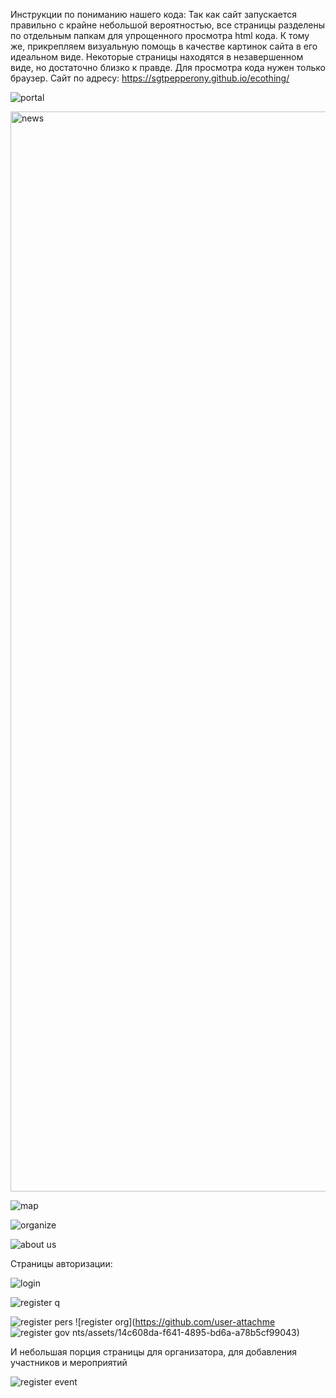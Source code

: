 Инструкции по пониманию нашего кода:
Так как сайт запускается правильно с крайне небольшой вероятностью, все страницы разделены по отдельным папкам для упрощенного просмотра html кода. 
К тому же, прикрепляем визуальную помощь в качестве картинок сайта в его идеальном виде. Некоторые страницы находятся в незавершенном виде,
но достаточно близко к правде. Для просмотра кода нужен только браузер.
Сайт по адресу: https://sgtpepperony.github.io/ecothing/

![portal](https://github.com/user-attachments/assets/876d358c-8eb3-4a06-acd9-c842f4800eda)

<img width="1728" alt="news" src="https://github.com/user-attachments/assets/e875cd9b-b9d5-4716-8bcd-094fcb83bc9c">

![map](https://github.com/user-attachments/assets/c867e083-8d69-422e-80b1-4d8fd0474173)

![organize](https://github.com/user-attachments/assets/1e233105-778e-4e91-8df1-380e5dfd191d)

![about us](https://github.com/user-attachments/assets/b17334b1-9494-475d-b921-b0ecc9311fc7)

Страницы авторизации:

![login](https://github.com/user-attachments/assets/b66e8328-0ab1-46de-bbf7-4e04309b51bf)

![register q](https://github.com/user-attachments/assets/05945983-7f9f-46de-a83d-81f7e9e60121)

![register pers](https://github.com/user-attachments/assets/7b87a002-cb86-49fd-96a5-e926d8a16702)
![register org](https://github.com/user-attachme
![register gov](https://github.com/user-attachments/assets/275f7d18-b1f2-432c-8f50-c7660b3a0883)
nts/assets/14c608da-f641-4895-bd6a-a78b5cf99043)

И небольшая порция страницы для организатора, для добавления участников и мероприятий

![register event](https://github.com/user-attachments/assets/1645b155-13cb-4b12-be6c-ea7f8e2f7e9b)
